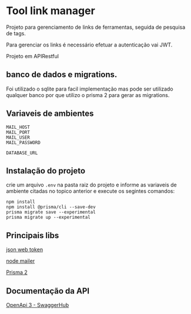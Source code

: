 # Tool link manager

Projeto para gerenciamento de links de ferramentas, seguida de pesquisa de tags.

Para gerenciar os links é necessário efetuar a autenticação vai JWT.

Projeto em APIRestful

## banco de dados e migrations.
Foi utilizado o sqlite para facil implementação mas pode ser utilizado qualquer banco por que utilizo o prisma 2 para gerar as migrations.

## Variaveis de ambientes 


    MAIL_HOST
    MAIL_PORT
    MAIL_USER
    MAIL_PASSWORD

    DATABASE_URL

## Instalação do projeto 

crie um arquivo <code>.env</code> na pasta raiz do projeto e informe as variaveis de ambiente citadas no topico anterior e execute os segintes comandos:

    npm install
    npm install @prisma/cli --save-dev
    prisma migrate save --experimental
    prisma migrate up --experimental

## Principais libs

[json web token](https://github.com/auth0/node-jsonwebtoken#readme)

[node mailer](https://nodemailer.com/about/)

[Prisma 2](https://nodemailer.com/about/)

## Documentação da API
[OpenApi 3 - SwaggerHub](https://app.swaggerhub.com/apis/oicramkroll/api-title/1.0-oas3)

